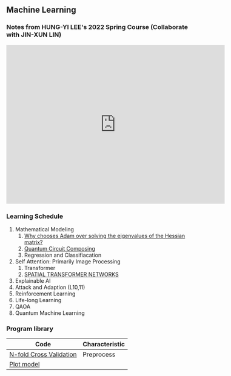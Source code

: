 ## Machine Learning
### Notes from HUNG-YI LEE's 2022 Spring Course (Collaborate with JIN-XUN LIN)
<iframe src="https://slides.com/spiderzoomx/deck-e7901d/embed" width="576" height="420" title="Machine Learning" scrolling="no" frameborder="0" webkitallowfullscreen mozallowfullscreen allowfullscreen></iframe>

### Learning Schedule
1. Mathematical Modeling
   1. [Why chooses Adam over solving the eigenvalues of the Hessian matrix?](MathModel.md)
   2. [Quantum Circuit Composing](../CS/Quantum/Q_Circuit_Composing.md)
   3. Regression and Classifiacation
2. Self Attention: Primarily Image Processing
   1. Transformer
   2. [SPATIAL TRANSFORMER NETWORKS](Spatial.md)
3. Explainable AI
4. Attack and Adaption (L10,11)
5. Reinforcement Learning
6. Life-long Learning
7. QAOA
8. Quantum Machine Learning


### Program library

|Code| Characteristic|
|-|-|
|[N-fold Cross Validation](Nfold.md)|Preprocess|
|[Plot model]()|
